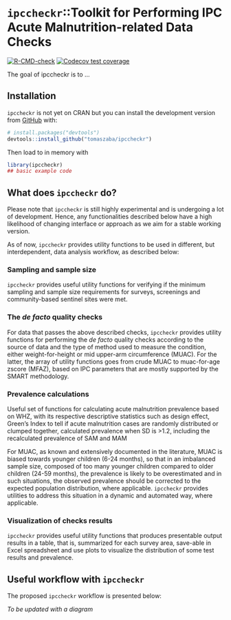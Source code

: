 
<!-- README.md is generated from README.Rmd. Please edit that file -->

# `ipccheckr`::Toolkit for Performing IPC Acute Malnutrition-related Data Checks

<!-- badges: start -->

[![R-CMD-check](https://github.com/tomaszaba/ipccheckr/actions/workflows/R-CMD-check.yaml/badge.svg)](https://github.com/tomaszaba/ipccheckr/actions/workflows/R-CMD-check.yaml)
[![Codecov test
coverage](https://codecov.io/gh/tomaszaba/ipccheckr/branch/main/graph/badge.svg)](https://app.codecov.io/gh/tomaszaba/ipccheckr?branch=main)
<!-- badges: end -->

The goal of ipccheckr is to …

## Installation

`ipccheckr` is not yet on CRAN but you can install the development
version from [GitHub](https://github.com/) with:

``` r
# install.packages("devtools")
devtools::install_github("tomaszaba/ipccheckr")
```

Then load to in memory with

``` r
library(ipccheckr)
## basic example code
```

## What does `ipccheckr` do?

Please note that `ipccheckr` is still highly experimental and is
undergoing a lot of development. Hence, any functionalities described
below have a high likelihood of changing interface or approach as we aim
for a stable working version.

As of now, `ipccheckr` provides utility functions to be used in
different, but interdependent, data analysis workflow, as described
below:

### Sampling and sample size

`ipccheckr` provides useful utility functions for verifying if the
minimum sampling and sample size requirements for surveys, screenings
and community-based sentinel sites were met.

### The *de facto* quality checks

For data that passes the above described checks, `ipccheckr` provides
utility functions for performing the *de facto* quality checks according
to the source of data and the type of method used to measure the
condition, either weight-for-height or mid upper-arm circumference
(MUAC). For the latter, the array of utility functions goes from crude
MUAC to muac-for-age zscore (MFAZ), based on IPC parameters that are
mostly supported by the SMART methodology.

### Prevalence calculations

Useful set of functions for calculating acute malnutrition prevalence
based on WHZ, with its respective descriptive statistics such as design
effect, Green’s Index to tell if acute malnutrition cases are randomly
distributed or clumped together, calculated prevalence when SD is \>1.2,
including the recalculated prevalence of SAM and MAM

For MUAC, as known and extensively documented in the literature, MUAC is
biased towards younger children (6-24 months), so that in an imbalanced
sample size, composed of too many younger children compared to older
children (24-59 months), the prevalence is likely to be overestimated
and in such situations, the observed prevalence should be corrected to
the expected population distribution, where applicable. `ipccheckr`
provides utilities to address this situation in a dynamic and automated
way, where applicable.

### Visualization of checks results

`ipccheckr` provides useful utility functions that produces presentable
output results in a table, that is, summarized for each survey area,
save-able in Excel spreadsheet and use plots to visualize the
distribution of some test results and prevalence.

## Useful workflow with `ipccheckr`

The proposed `ipccheckr` workflow is presented below:

*To be updated with a diagram*
